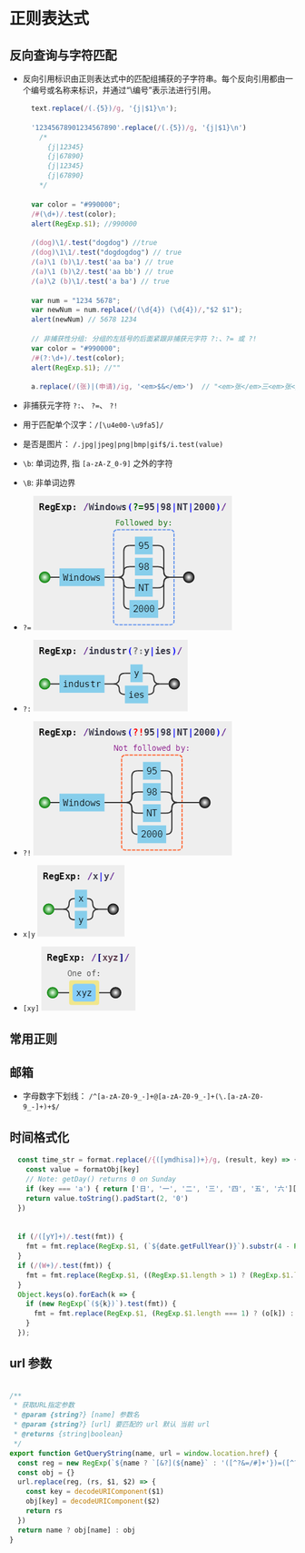 # 正则表达式

## 反向查询与字符匹配

+ 反向引用标识由正则表达式中的匹配组捕获的子字符串。每个反向引用都由一个编号或名称来标识，并通过“\编号”表示法进行引用。

  ```js
    text.replace(/(.{5})/g, '{j|$1}\n');

    '12345678901234567890'.replace(/(.{5})/g, '{j|$1}\n')
      /*
        {j|12345}
        {j|67890}
        {j|12345}
        {j|67890}
      */

    var color = "#990000";
    /#(\d+)/.test(color);
    alert(RegExp.$1); //990000

    /(dog)\1/.test("dogdog") //true
    /(dog)\1\1/.test("dogdogdog") // true
    /(a)\1 (b)\1/.test('aa ba') // true
    /(a)\1 (b)\2/.test('aa bb') // true
    /(a)\2 (b)\1/.test('a ba') // true

    var num = "1234 5678";
    var newNum = num.replace(/(\d{4}) (\d{4})/,"$2 $1");
    alert(newNum) // 5678 1234

    // 非捕获性分组: 分组的左括号的后面紧跟非捕获元字符 ?:、?= 或 ?!
    var color = "#990000";
    /#(?:\d+)/.test(color);
    alert(RegExp.$1); //""

    a.replace(/(张)|(申请)/ig, '<em>$&</em>')  // "<em>张</em>三<em>张</em>的<em>申请</em>"

  ```

+ 非捕获元字符 `?:`、 `?=`、 `?!`
+ 用于匹配单个汉字：`/[\u4e00-\u9fa5]/`
+ 是否是图片： `/.jpg|jpeg|png|bmp|gif$/i.test(value)`
+ `\b`: 单词边界, 指 `[a-zA-Z_0-9]` 之外的字符
+ `\B`: 非单词边界
+ `?=` ![?:](../assets/regxp/regxp1.png)
+ `?:` ![?=](../assets/regxp/regxp2.png)
+ `?!` ![?!](../assets/regxp/regxp3.png)
+ `x|y` ![|](../assets/regxp/regxp4.png)
+ `[xy]` ![[xy]](../assets/regxp/regxp5.png)

## 常用正则

## 邮箱

+ 字母数字下划线： `/^[a-zA-Z0-9_-]+@[a-zA-Z0-9_-]+(\.[a-zA-Z0-9_-]+)+$/`

## 时间格式化

```js
  const time_str = format.replace(/{([ymdhisa])+}/g, (result, key) => {
    const value = formatObj[key]
    // Note: getDay() returns 0 on Sunday
    if (key === 'a') { return ['日', '一', '二', '三', '四', '五', '六'][value ] }
    return value.toString().padStart(2, '0')
  })


  if (/([yY]+)/.test(fmt)) {
    fmt = fmt.replace(RegExp.$1, (`${date.getFullYear()}`).substr(4 - RegExp.$1.length));
  }
  if (/(W+)/.test(fmt)) {
    fmt = fmt.replace(RegExp.$1, ((RegExp.$1.length > 1) ? (RegExp.$1.length > 2 ? '\u661f\u671f' : '\u5468') : '') + week[`${date.getDay()}`]);
  }
  Object.keys(o).forEach(k => {
    if (new RegExp(`(${k})`).test(fmt)) {
      fmt = fmt.replace(RegExp.$1, (RegExp.$1.length === 1) ? (o[k]) : ((`00${o[k]}`).substr((`${o[k]}`).length)));
    }
  });

```

## url 参数

```js

/**
 * 获取URL指定参数
 * @param {string?} [name] 参数名
 * @param {string?} [url] 要匹配的 url 默认 当前 url
 * @returns {string|boolean}
 */
export function GetQueryString(name, url = window.location.href) {
  const reg = new RegExp(`${name ? `[&?](${name}` : '([^?&=/#]+'})=([^?&=/#]*)`, 'g')
  const obj = {}
  url.replace(reg, (rs, $1, $2) => {
    const key = decodeURIComponent($1)
    obj[key] = decodeURIComponent($2)
    return rs
  })
  return name ? obj[name] : obj
}

```
